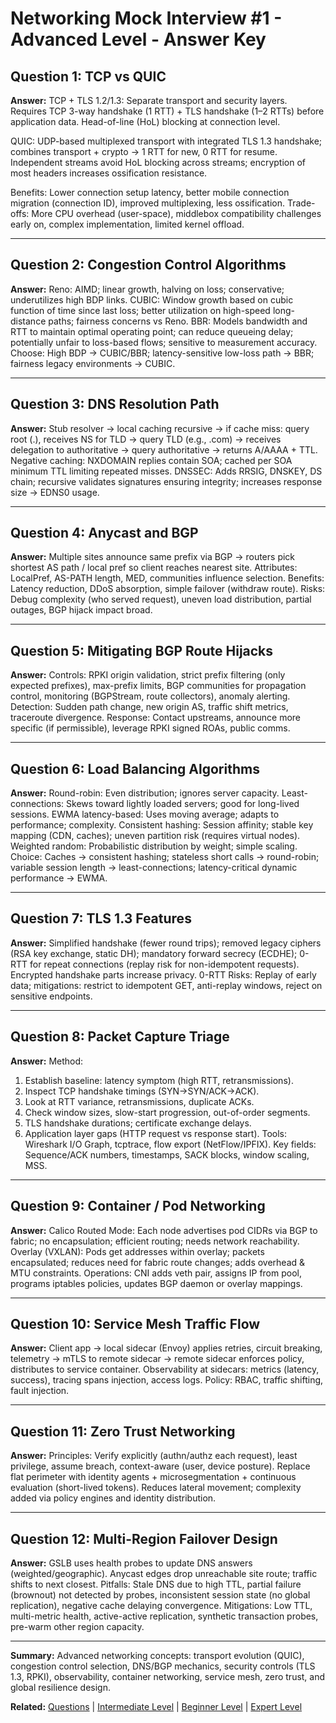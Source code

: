 # Networking Mock Interview #1 - Advanced Level - Answer Key

## Question 1: TCP vs QUIC
**Answer:**
TCP + TLS 1.2/1.3: Separate transport and security layers. Requires TCP 3-way handshake (1 RTT) + TLS handshake (1–2 RTTs) before application data. Head-of-line (HoL) blocking at connection level.

QUIC: UDP-based multiplexed transport with integrated TLS 1.3 handshake; combines transport + crypto → 1 RTT for new, 0 RTT for resume. Independent streams avoid HoL blocking across streams; encryption of most headers increases ossification resistance.

Benefits: Lower connection setup latency, better mobile connection migration (connection ID), improved multiplexing, less ossification.
Trade-offs: More CPU overhead (user-space), middlebox compatibility challenges early on, complex implementation, limited kernel offload.

---
## Question 2: Congestion Control Algorithms
**Answer:**
Reno: AIMD; linear growth, halving on loss; conservative; underutilizes high BDP links.
CUBIC: Window growth based on cubic function of time since last loss; better utilization on high-speed long-distance paths; fairness concerns vs Reno.
BBR: Models bandwidth and RTT to maintain optimal operating point; can reduce queueing delay; potentially unfair to loss-based flows; sensitive to measurement accuracy.
Choose: High BDP → CUBIC/BBR; latency-sensitive low-loss path → BBR; fairness legacy environments → CUBIC.

---
## Question 3: DNS Resolution Path
**Answer:**
Stub resolver → local caching recursive → if cache miss: query root (.), receives NS for TLD → query TLD (e.g., .com) → receives delegation to authoritative → query authoritative → returns A/AAAA + TTL.
Negative caching: NXDOMAIN replies contain SOA; cached per SOA minimum TTL limiting repeated misses.
DNSSEC: Adds RRSIG, DNSKEY, DS chain; recursive validates signatures ensuring integrity; increases response size → EDNS0 usage.

---
## Question 4: Anycast and BGP
**Answer:**
Multiple sites announce same prefix via BGP → routers pick shortest AS path / local pref so client reaches nearest site. Attributes: LocalPref, AS-PATH length, MED, communities influence selection.
Benefits: Latency reduction, DDoS absorption, simple failover (withdraw route).
Risks: Debug complexity (who served request), uneven load distribution, partial outages, BGP hijack impact broad.

---
## Question 5: Mitigating BGP Route Hijacks
**Answer:**
Controls: RPKI origin validation, strict prefix filtering (only expected prefixes), max-prefix limits, BGP communities for propagation control, monitoring (BGPStream, route collectors), anomaly alerting.
Detection: Sudden path change, new origin AS, traffic shift metrics, traceroute divergence.
Response: Contact upstreams, announce more specific (if permissible), leverage RPKI signed ROAs, public comms.

---
## Question 6: Load Balancing Algorithms
**Answer:**
Round-robin: Even distribution; ignores server capacity.
Least-connections: Skews toward lightly loaded servers; good for long-lived sessions.
EWMA latency-based: Uses moving average; adapts to performance; complexity.
Consistent hashing: Session affinity; stable key mapping (CDN, caches); uneven partition risk (requires virtual nodes).
Weighted random: Probabilistic distribution by weight; simple scaling.
Choice: Caches → consistent hashing; stateless short calls → round-robin; variable session length → least-connections; latency-critical dynamic performance → EWMA.

---
## Question 7: TLS 1.3 Features
**Answer:**
Simplified handshake (fewer round trips); removed legacy ciphers (RSA key exchange, static DH); mandatory forward secrecy (ECDHE); 0-RTT for repeat connections (replay risk for non-idempotent requests). Encrypted handshake parts increase privacy.
0-RTT Risks: Replay of early data; mitigations: restrict to idempotent GET, anti-replay windows, reject on sensitive endpoints.

---
## Question 8: Packet Capture Triage
**Answer:**
Method:
1. Establish baseline: latency symptom (high RTT, retransmissions).
2. Inspect TCP handshake timings (SYN→SYN/ACK→ACK).
3. Look at RTT variance, retransmissions, duplicate ACKs.
4. Check window sizes, slow-start progression, out-of-order segments.
5. TLS handshake durations; certificate exchange delays.
6. Application layer gaps (HTTP request vs response start).
Tools: Wireshark I/O Graph, tcptrace, flow export (NetFlow/IPFIX). Key fields: Sequence/ACK numbers, timestamps, SACK blocks, window scaling, MSS.

---
## Question 9: Container / Pod Networking
**Answer:**
Calico Routed Mode: Each node advertises pod CIDRs via BGP to fabric; no encapsulation; efficient routing; needs network reachability.
Overlay (VXLAN): Pods get addresses within overlay; packets encapsulated; reduces need for fabric route changes; adds overhead & MTU constraints.
Operations: CNI adds veth pair, assigns IP from pool, programs iptables policies, updates BGP daemon or overlay mappings.

---
## Question 10: Service Mesh Traffic Flow
**Answer:**
Client app → local sidecar (Envoy) applies retries, circuit breaking, telemetry → mTLS to remote sidecar → remote sidecar enforces policy, distributes to service container.
Observability at sidecars: metrics (latency, success), tracing spans injection, access logs. Policy: RBAC, traffic shifting, fault injection.

---
## Question 11: Zero Trust Networking
**Answer:**
Principles: Verify explicitly (authn/authz each request), least privilege, assume breach, context-aware (user, device posture). Replace flat perimeter with identity agents + microsegmentation + continuous evaluation (short-lived tokens). Reduces lateral movement; complexity added via policy engines and identity distribution.

---
## Question 12: Multi-Region Failover Design
**Answer:**
GSLB uses health probes to update DNS answers (weighted/geographic). Anycast edges drop unreachable site route; traffic shifts to next closest. Pitfalls: Stale DNS due to high TTL, partial failure (brownout) not detected by probes, inconsistent session state (no global replication), negative cache delaying convergence.
Mitigations: Low TTL, multi-metric health, active-active replication, synthetic transaction probes, pre-warm other region capacity.

---
**Summary:** Advanced networking concepts: transport evolution (QUIC), congestion control selection, DNS/BGP mechanics, security controls (TLS 1.3, RPKI), observability, container networking, service mesh, zero trust, and global resilience design.

**Related:** [Questions](mock_1_questions.md) | [Intermediate Level](../intermediate/) | [Beginner Level](../beginner/) | [Expert Level](../expert/)
